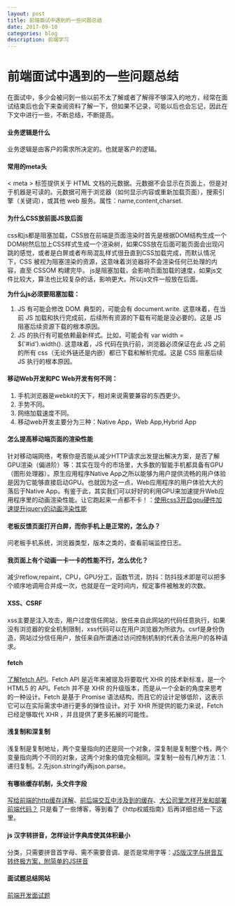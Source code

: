 ```yaml
---
layout: post
title: 前端面试中遇到的一些问题总结
date: 2017-09-10
categories: blog
description: 前端学习
---
```


# 前端面试中遇到的一些问题总结     
在面试中，多少会被问到一些以前不太了解或者了解得不够深入的地方，经常在面试结束后也会下来查阅资料了解一下，但如果不记录，可能以后也会忘记，因此在下文中进行一些，不断总结，不断提高。

#### 业务逻辑是什么     
业务逻辑是由客户的需求所决定的。也就是客户的逻辑。

#### 常用的meta头     
 < meta > 标签提供关于 HTML 文档的元数据。元数据不会显示在页面上，但是对于机器是可读的。元数据可用于浏览器（如何显示内容或重新加载页面），搜索引擎（关键词），或其他 web 服务。属性：name,content,charset.

#### 为什么CSS放前面JS放后面     
css和js都是阻塞加载，CSS放在前端是页面渲染时首先是根据DOM结构生成一个DOM树然后加上CSS样式生成一个渲染树，如果CSS放在后面可能页面会出现闪跳的感觉，或者是白屏或者布局混乱样式很丑直到CSS加载完成，而默认情况下，CSS 被视为阻塞渲染的资源，这意味着浏览器将不会渲染任何已处理的内容，直至 CSSOM 构建完毕。
js是阻塞加载，会影响页面加载的速度，如果js文件比较大，算法也比较复杂的话，影响更大。所以js文件一般放在后面。

**为什么js必须要阻塞加载：**
1. JS 有可能会修改 DOM. 典型的，可能会有 document.write. 这意味着，在当前 JS 加载和执行完成前，后续所有资源的下载有可能是没必要的。这是 JS 阻塞后续资源下载的根本原因。
2. JS 的执行有可能依赖最新样式。比如，可能会有 var width = $('#id').width(). 这意味着，JS 代码在执行前，浏览器必须保证在此 JS 之前的所有 css（无论外链还是内嵌）都已下载和解析完成。这是 CSS 阻塞后续 JS 执行的根本原因。

#### 移动Web开发和PC Web开发有何不同：     
1. 手机浏览器是webkit的天下，相对来说需要兼容的东西更少。
2. 手势不同。
3. 网络加载速度不同。
4. 移动web开发主要分为三种：Native App，Web App,Hybrid App

#### 怎么提高移动端页面的渲染性能     
针对移动端网络，考察你是否能从减少HTTP请求出发提出解决方案，是否了解GPU渲染（偏进阶）等：其实在现今的市场里，大多数的智能手机都具备有GPU（图形处理器）。原生应用程序Native App之所以能够为用户提供流畅的用户体验是因为它能够直接启动GPU。也就因为这一点，Web应用程序的用户体验大大的落后于Native App。有鉴于此，其实我们可以好好的利用GPU来加速提升Web应用程序里的动画渲染性能。让它跑起来一点都不卡！：[使用css3开启gpu硬件加速提升jquery的动画渲染性能](http://www.onlywebpro.com/2015/09/21/%E4%BD%BF%E7%94%A8css3%E5%BC%80%E5%90%AFgpu%E7%A1%AC%E4%BB%B6%E5%8A%A0%E9%80%9F%E6%8F%90%E5%8D%87jquery%E7%9A%84%E5%8A%A8%E7%94%BB%E6%B8%B2%E6%9F%93%E6%80%A7%E8%83%BD/)

#### 老板反馈页面打开白屏，而你手机上是正常的，怎么办？     
问老板手机系统，浏览器类型，版本之类的，查看前端监控日志。

#### 我页面上有个动画一卡一卡的性能不行，怎么优化？     
减少reflow,repaint，CPU，GPU分工，函数节流，防抖：防抖技术即是可以把多个顺序地调用合并成一次，也就是在一定时间内，规定事件被触发的次数。

#### XSS、CSRF     
xss主要是注入攻击，用户过度信任网站，放任来自此网站的代码任意执行，如果没有浏览器的安全机制限制，xss代码可以在用户浏览器为所欲为。csrf是身份伪造，网站过分信任用户，放任来自所谓通过访问控制机制的代表合法用户的各种请求。

#### fetch     
[了解fetch API](https://aotu.io/notes/2017/04/10/fetch-API/)。Fetch API 是近年来被提及将要取代 XHR 的技术新标准，是一个 HTML5 的 API。Fetch 并不是 XHR 的升级版本，而是从一个全新的角度来思考的一种设计。Fetch 是基于 Promise 语法结构，而且它的设计足够低阶，这表示它可以在实际需求中进行更多的弹性设计。对于 XHR 所提供的能力来说，Fetch 已经足够取代 XHR ，并且提供了更多拓展的可能性。

#### 浅复制和深复制     
浅复制是复制地址，两个变量指向的还是同一个对象，深复制是复制整个栈，两个变量指向两个不同的对象，这两个对象的值完全相同。深复制一般有几种方法：1.递归复制。2.先json.stringify再json.parse。

#### 有哪些缓存机制，头文件字段     
[写给前端的http缓存详解](http://blog.csdn.net/u012545279/article/details/17679061)、[前后端交互中涉及到的缓存](http://blog.sina.com.cn/s/blog_14eda87f50102wsmo.html)、[大公司里怎样开发和部署前端代码？](https://www.zhihu.com/question/20790576)
只是看了一些博客，等到看了《http权威指南》后再详细总结一下这里。

#### js 汉字转拼音，怎样设计字典库使其体积最小     
分类，只需要拼音首字母、需不需要音调、是否是常用字等：[JS版汉字与拼音互转终极方案，附简单的JS拼音](http://www.cnblogs.com/libin-1/p/5972870.html)

#### 面试题总结网站
[前端开发面试题](https://github.com/markyun/My-blog/tree/master/Front-end-Developer-Questions/Questions-and-Answers)